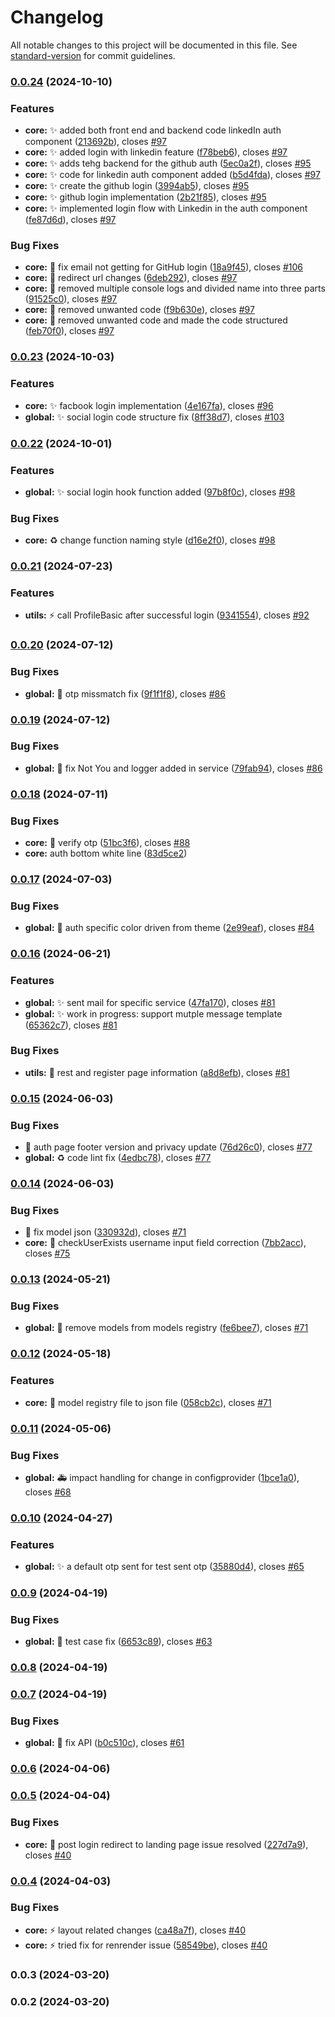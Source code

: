 # Changelog

All notable changes to this project will be documented in this file. See [standard-version](https://github.com/conventional-changelog/standard-version) for commit guidelines.

### [0.0.24](https://https//github.com/wrappid/wrappid-module/compare/v0.0.23...v0.0.24) (2024-10-10)


### Features

* **core:** :sparkles: added both front end and backend code linkedIn auth component ([213692b](https://https//github.com/wrappid/wrappid-module/commit/213692bf81f2de976b7547a4ce0af23963b862a6)), closes [#97](https://https//github.com/wrappid/wrappid-module/issues/97)
* **core:** :sparkles: added login with linkedin feature ([f78beb6](https://https//github.com/wrappid/wrappid-module/commit/f78beb6ce052de026c90b12b5cd60b91801f97c9)), closes [#97](https://https//github.com/wrappid/wrappid-module/issues/97)
* **core:** :sparkles: adds tehg backend for the github auth ([5ec0a2f](https://https//github.com/wrappid/wrappid-module/commit/5ec0a2fb2212f929a373812e27a4e64ea378ceba)), closes [#95](https://https//github.com/wrappid/wrappid-module/issues/95)
* **core:** :sparkles: code for linkedin auth component added ([b5d4fda](https://https//github.com/wrappid/wrappid-module/commit/b5d4fda3e69d9795a58b6c57cad7e093fbe18abe)), closes [#97](https://https//github.com/wrappid/wrappid-module/issues/97)
* **core:** :sparkles: create the github login ([3994ab5](https://https//github.com/wrappid/wrappid-module/commit/3994ab5d2231594874c6f69fdc7e64d777baecce)), closes [#95](https://https//github.com/wrappid/wrappid-module/issues/95)
* **core:** :sparkles: github login implementation ([2b21f85](https://https//github.com/wrappid/wrappid-module/commit/2b21f857f8d6f7edd2b7853d1a4c21dd28e4bcd8)), closes [#95](https://https//github.com/wrappid/wrappid-module/issues/95)
* **core:** :sparkles: implemented login flow with Linkedin in the auth component ([fe87d6d](https://https//github.com/wrappid/wrappid-module/commit/fe87d6d426061f24e483b8d4d99ed65d5d3ba2e1)), closes [#97](https://https//github.com/wrappid/wrappid-module/issues/97)


### Bug Fixes

* **core:** :bug: fix email not getting for GitHub login ([18a9f45](https://https//github.com/wrappid/wrappid-module/commit/18a9f452e4c142754b1529ab16486d4e9257cd4f)), closes [#106](https://https//github.com/wrappid/wrappid-module/issues/106)
* **core:** :bug: redirect url changes ([6deb292](https://https//github.com/wrappid/wrappid-module/commit/6deb2927ea2358f3baa6587ad3bf4f0f4be38349)), closes [#97](https://https//github.com/wrappid/wrappid-module/issues/97)
* **core:** :bug: removed multiple console logs and divided name into three parts ([91525c0](https://https//github.com/wrappid/wrappid-module/commit/91525c0652c5c6c6957d5cd8945a2b2d997bdd17)), closes [#97](https://https//github.com/wrappid/wrappid-module/issues/97)
* **core:** :bug: removed unwanted code ([f9b630e](https://https//github.com/wrappid/wrappid-module/commit/f9b630e59a2bf0c6ab05626286dc004f9c5aeeab)), closes [#97](https://https//github.com/wrappid/wrappid-module/issues/97)
* **core:** :bug: removed unwanted code and made the code structured ([feb70f0](https://https//github.com/wrappid/wrappid-module/commit/feb70f09ace22837bb83454288f527fc341a836c)), closes [#97](https://https//github.com/wrappid/wrappid-module/issues/97)

### [0.0.23](https://https//github.com/wrappid/wrappid-module/compare/v0.0.22...v0.0.23) (2024-10-03)


### Features

* **core:** :sparkles: facbook login implementation ([4e167fa](https://https//github.com/wrappid/wrappid-module/commit/4e167fa987706b3b95aaa8d56bb38cea0c87aebd)), closes [#96](https://https//github.com/wrappid/wrappid-module/issues/96)
* **global:** :sparkles: social login code structure fix ([8ff38d7](https://https//github.com/wrappid/wrappid-module/commit/8ff38d7832b6f4ce30481a518073f2a8da831365)), closes [#103](https://https//github.com/wrappid/wrappid-module/issues/103)

### [0.0.22](https://https//github.com/wrappid/wrappid-module/compare/v0.0.21...v0.0.22) (2024-10-01)


### Features

* **global:** :sparkles: social login hook function added ([97b8f0c](https://https//github.com/wrappid/wrappid-module/commit/97b8f0c4c190b80fcceba71bc3793ae280b4f3dd)), closes [#98](https://https//github.com/wrappid/wrappid-module/issues/98)


### Bug Fixes

* **core:** :recycle: change function naming style ([d16e2f0](https://https//github.com/wrappid/wrappid-module/commit/d16e2f0a77ce94cbce932ddff4bc39ab2cfbb042)), closes [#98](https://https//github.com/wrappid/wrappid-module/issues/98)

### [0.0.21](https://https//github.com/wrappid/wrappid-module/compare/v0.0.20...v0.0.21) (2024-07-23)


### Features

* **utils:** :zap: call ProfileBasic after successful login ([9341554](https://https//github.com/wrappid/wrappid-module/commit/93415542135090b4a8ed5e09526b6d9d3834918d)), closes [#92](https://https//github.com/wrappid/wrappid-module/issues/92)

### [0.0.20](https://https//github.com/wrappid/wrappid-module/compare/v0.0.19...v0.0.20) (2024-07-12)


### Bug Fixes

* **global:** :bug: otp missmatch fix ([9f1f1f8](https://https//github.com/wrappid/wrappid-module/commit/9f1f1f8c13784a993f24b27be0ca9ace0cf57de5)), closes [#86](https://https//github.com/wrappid/wrappid-module/issues/86)

### [0.0.19](https://https//github.com/wrappid/wrappid-module/compare/v0.0.18...v0.0.19) (2024-07-12)


### Bug Fixes

* **global:** :bug: fix Not You and logger added in service ([79fab94](https://https//github.com/wrappid/wrappid-module/commit/79fab9465552329597c99f0b703443c9895b7daa)), closes [#86](https://https//github.com/wrappid/wrappid-module/issues/86)

### [0.0.18](https://https//github.com/wrappid/wrappid-module/compare/v0.0.17...v0.0.18) (2024-07-11)


### Bug Fixes

* **core:** :bug: verify otp ([51bc3f6](https://https//github.com/wrappid/wrappid-module/commit/51bc3f669378f70730f3fd4fbea6d8ba57caa514)), closes [#88](https://https//github.com/wrappid/wrappid-module/issues/88)
* **core:** auth bottom white line ([83d5ce2](https://https//github.com/wrappid/wrappid-module/commit/83d5ce207c3fdc196a861a1c7943e9db786945db))

### [0.0.17](https://https//github.com/wrappid/wrappid-module/compare/v0.0.16...v0.0.17) (2024-07-03)


### Bug Fixes

* **global:** :lipstick: auth specific color driven from theme ([2e99eaf](https://https//github.com/wrappid/wrappid-module/commit/2e99eaf1730b89d6e3b97c2f15bdefe285d328c2)), closes [#84](https://https//github.com/wrappid/wrappid-module/issues/84)

### [0.0.16](https://https//github.com/wrappid/wrappid-module/compare/v0.0.15...v0.0.16) (2024-06-21)


### Features

* **global:** :sparkles: sent mail for specific service ([47fa170](https://https//github.com/wrappid/wrappid-module/commit/47fa170b9aaac815dff0b5fbcc84d24a6a7ae946)), closes [#81](https://https//github.com/wrappid/wrappid-module/issues/81)
* **global:** :sparkles: work in progress: support mutple message template ([65362c7](https://https//github.com/wrappid/wrappid-module/commit/65362c769e76fee92fe10dea7576fd17b9cd68f4)), closes [#81](https://https//github.com/wrappid/wrappid-module/issues/81)


### Bug Fixes

* **utils:** :bug: rest and register page information ([a8d8efb](https://https//github.com/wrappid/wrappid-module/commit/a8d8efb327695f93d21b4276b9d73c8b995beccf)), closes [#81](https://https//github.com/wrappid/wrappid-module/issues/81)

### [0.0.15](https://https//github.com/wrappid/wrappid-module/compare/v0.0.14...v0.0.15) (2024-06-03)


### Bug Fixes

* :bug: auth page footer version and privacy update ([76d26c0](https://https//github.com/wrappid/wrappid-module/commit/76d26c073d5e03866fbc26d7da2f15105f3fced7)), closes [#77](https://https//github.com/wrappid/wrappid-module/issues/77)
* **global:** :recycle: code lint fix ([4edbc78](https://https//github.com/wrappid/wrappid-module/commit/4edbc7874dbbcca6b238da945e3c1b256a8c9dbe)), closes [#77](https://https//github.com/wrappid/wrappid-module/issues/77)

### [0.0.14](https://https//github.com/wrappid/wrappid-module/compare/v0.0.13...v0.0.14) (2024-06-03)


### Bug Fixes

* :bug: fix model json ([330932d](https://https//github.com/wrappid/wrappid-module/commit/330932d0e8411f3c6da79f4d3ed05a616452417c)), closes [#71](https://https//github.com/wrappid/wrappid-module/issues/71)
* **core:** :bug: checkUserExists username input field correction ([7bb2acc](https://https//github.com/wrappid/wrappid-module/commit/7bb2acce937f86d74eb28d4d2c7a1fb63b9cd712)), closes [#75](https://https//github.com/wrappid/wrappid-module/issues/75)

### [0.0.13](https://https//github.com/wrappid/wrappid-module/compare/v0.0.12...v0.0.13) (2024-05-21)


### Bug Fixes

* **global:** :bug: remove models from models registry ([fe6bee7](https://https//github.com/wrappid/wrappid-module/commit/fe6bee7d60c2b784e26355bad3275a53e6ffad88)), closes [#71](https://https//github.com/wrappid/wrappid-module/issues/71)

### [0.0.12](https://https//github.com/wrappid/wrappid-module/compare/v0.0.11...v0.0.12) (2024-05-18)


### Features

* **core:** :wrench: model registry file to json file ([058cb2c](https://https//github.com/wrappid/wrappid-module/commit/058cb2c198f48960f69e0c7c9dce215b2af91727)), closes [#71](https://https//github.com/wrappid/wrappid-module/issues/71)

### [0.0.11](https://https//github.com/wrappid/wrappid-module/compare/v0.0.10...v0.0.11) (2024-05-06)


### Bug Fixes

* **global:** :ambulance: impact handling for change in configprovider ([1bce1a0](https://https//github.com/wrappid/wrappid-module/commit/1bce1a01d99a3a4db7b3edf1003f2a7cda0fbe46)), closes [#68](https://https//github.com/wrappid/wrappid-module/issues/68)

### [0.0.10](https://https//github.com/wrappid/wrappid-module/compare/v0.0.9...v0.0.10) (2024-04-27)


### Features

* **global:** :sparkles: a default otp sent for test sent otp ([35880d4](https://https//github.com/wrappid/wrappid-module/commit/35880d411afe30ddcf230051bc621ccdd6d7754d)), closes [#65](https://https//github.com/wrappid/wrappid-module/issues/65)

### [0.0.9](https://https//github.com/wrappid/wrappid-module/compare/v0.0.8...v0.0.9) (2024-04-19)


### Bug Fixes

* **global:** :bug: test case fix ([6653c89](https://https//github.com/wrappid/wrappid-module/commit/6653c898d13603eafbf88bb4c86a54bc0976703b)), closes [#63](https://https//github.com/wrappid/wrappid-module/issues/63)

### [0.0.8](https://https//github.com/wrappid/wrappid-module/compare/v0.0.7...v0.0.8) (2024-04-19)

### [0.0.7](https://https//github.com/wrappid/wrappid-module/compare/v0.0.6...v0.0.7) (2024-04-19)


### Bug Fixes

* **global:** :bug: fix API ([b0c510c](https://https//github.com/wrappid/wrappid-module/commit/b0c510c8f9a415448a10315b6f1d63884a07bc04)), closes [#61](https://https//github.com/wrappid/wrappid-module/issues/61)

### [0.0.6](https://https//github.com/wrappid/wrappid-module/compare/v0.0.5...v0.0.6) (2024-04-06)

### [0.0.5](https://https//github.com/wrappid/wrappid-module/compare/v0.0.4...v0.0.5) (2024-04-04)


### Bug Fixes

* **core:** :bug: post login redirect to landing page issue resolved ([227d7a9](https://https//github.com/wrappid/wrappid-module/commit/227d7a905c48376cf8dbdfb3bc6eafc99a404274)), closes [#40](https://https//github.com/wrappid/wrappid-module/issues/40)

### [0.0.4](https://https//github.com/wrappid/wrappid-module/compare/v0.0.3...v0.0.4) (2024-04-03)


### Bug Fixes

* **core:** :zap: layout related changes ([ca48a7f](https://https//github.com/wrappid/wrappid-module/commit/ca48a7f42834ccd086e02154876eb9de761bdd39)), closes [#40](https://https//github.com/wrappid/wrappid-module/issues/40)
* **core:** :zap: tried fix for renrender issue ([58549be](https://https//github.com/wrappid/wrappid-module/commit/58549be5f4b54107bdc08040abb2e6d1da3171ee)), closes [#40](https://https//github.com/wrappid/wrappid-module/issues/40)

### 0.0.3 (2024-03-20)

### 0.0.2 (2024-03-20)
